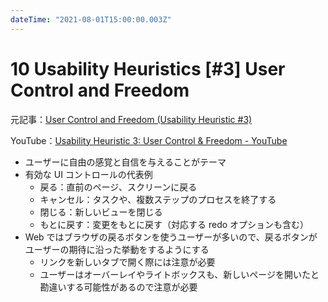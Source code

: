 ```yaml
---
dateTime: "2021-08-01T15:00:00.003Z"
---
```


# 10 Usability Heuristics [#3] User Control and Freedom

元記事：[User Control and Freedom (Usability Heuristic #3)](https://www.nngroup.com/articles/user-control-and-freedom/)

YouTube：[Usability Heuristic 3: User Control & Freedom - YouTube](https://www.youtube.com/watch?v=MXuk-fdbr0A)

- ユーザーに自由の感覚と自信を与えることがテーマ
- 有効な UI コントロールの代表例
  - 戻る：直前のページ、スクリーンに戻る
  - キャンセル：タスクや、複数ステップのプロセスを終了する
  - 閉じる：新しいビューを閉じる
  - もとに戻す：変更をもとに戻す（対応する redo オプションも含む）
- Web ではブラウザの戻るボタンを使うユーザーが多いので、戻るボタンがユーザーの期待に沿った挙動をするようにする
  - リンクを新しいタブで開く際には注意が必要
  - ユーザーはオーバーレイやライトボックスも、新しいページを開いたと勘違いする可能性があるので注意が必要

